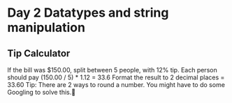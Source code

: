 # Day 2 Datatypes and string manipulation
## Tip Calculator
If the bill was $150.00, split between 5 people, with 12% tip. 
Each person should pay (150.00 / 5) * 1.12 = 33.6
Format the result to 2 decimal places = 33.60
Tip: There are 2 ways to round a number. You might have to do some Googling to solve this.💪
